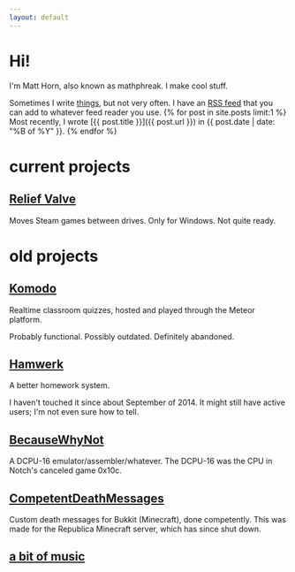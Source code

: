```yaml
---
layout: default
---
```

Hi!
===
I'm Matt Horn, also known as mathphreak.  I make cool stuff.

Sometimes I write [things](/posts.html), but not very often.  I have an [RSS feed](/feed.atom) that you can add to
whatever feed reader you use.
{% for post in site.posts limit:1 %}
Most recently, I wrote [{{ post.title }}]({{ post.url }}) in {{ post.date | date: "%B of %Y" }}.
{% endfor %}

current projects
================

[Relief Valve](/ReliefValve/)
-----------------------------

Moves Steam games between drives. Only for Windows. Not quite ready.

old projects
============

[Komodo](https://github.com/KamikazeKumquatsLLC/komodo)
-------------------------------------------------------

Realtime classroom quizzes, hosted and played through the Meteor platform.

Probably functional. Possibly outdated. Definitely abandoned.

[Hamwerk](https://github.com/mathphreak/hamwerk)
------------------------------------------------

A better homework system.

I haven't touched it since about September of 2014.
It might still have active users; I'm not even sure how to tell.

[BecauseWhyNot](https://github.com/mathphreak/BecauseWhyNot)
------------------------------------------------------------

A DCPU-16 emulator/assembler/whatever.
The DCPU-16 was the CPU in Notch's canceled game 0x10c.

[CompetentDeathMessages](https://github.com/mathphreak/CompetentDeathMessages)
------------------------------------------------------------------------------

Custom death messages for Bukkit (Minecraft), done competently.
This was made for the Republica Minecraft server, which has since shut down.

[a bit of music](http://mathphreak.bandcamp.com)
------------------------------------------------
